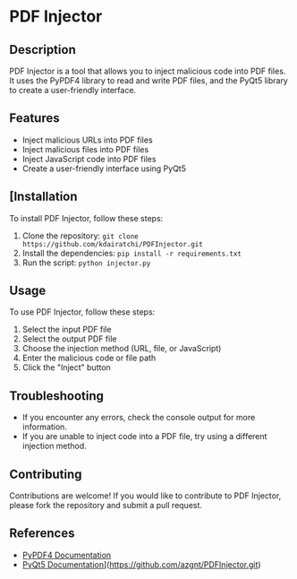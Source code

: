 **PDF Injector**
==========================

**Description**
--------------

PDF Injector is a tool that allows you to inject malicious code into PDF files. It uses the PyPDF4 library to read and write PDF files, and the PyQt5 library to create a user-friendly interface.

**Features**
------------

*   Inject malicious URLs into PDF files
*   Inject malicious files into PDF files
*   Inject JavaScript code into PDF files
*   Create a user-friendly interface using PyQt5

[**Installation**
---------------

To install PDF Injector, follow these steps:

1.  Clone the repository: `git clone https://github.com/kdairatchi/PDFInjector.git`
2.  Install the dependencies: `pip install -r requirements.txt`
3.  Run the script: `python injector.py`

**Usage**
-----

To use PDF Injector, follow these steps:

1.  Select the input PDF file
2.  Select the output PDF file
3.  Choose the injection method (URL, file, or JavaScript)
4.  Enter the malicious code or file path
5.  Click the "Inject" button

**Troubleshooting**
----------------

*   If you encounter any errors, check the console output for more information.
*   If you are unable to inject code into a PDF file, try using a different injection method.

**Contributing**
------------

Contributions are welcome! If you would like to contribute to PDF Injector, please fork the repository and submit a pull request.


**References**
--------------

*   [PyPDF4 Documentation](https://pypdf4.readthedocs.io/en/latest/)
*   [PyQt5 Documentation](https://doc.qt.io/qtforpython/)](https://github.com/azgnt/PDFInjector.git)
